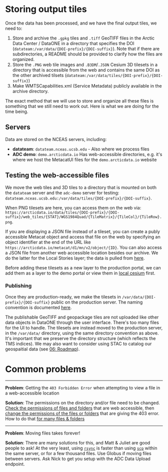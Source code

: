 # Storing output tiles

Once the data has been processed, and we have the final output tiles, we need to:
1) Store and archive the `.gpkg` tiles and `.tiff` GeoTIFF files in the Arctic Data Center / DataONE in a directory that specifies the DOI (`datateam:/var/data/{DOI-prefix}/{DOI-suffix}`). Note that if there are subdirectories, a README should be provided to clarify how the files are organized.
2) Store the `.PNG` web tile images and `.B3DM`/`.JSON` Cesium 3D tilesets in a directory that is accessible from the web and contains the same DOI as the other archived tilsets (`datateam:/var/data/tiles/{DOI-prefix}/{DOI-suffix}`)
3) Make WMTSCapabilities.xml (Service Metadata) publicly available in the archive directory. 

The exact method that we will use to store and organize all these files is something that we still need to work out. Here is what we are doing for the time being.

## Servers
Data are stored on the NCEAS servers, including:
- **datateam**: `datateam.nceas.ucsb.edu` - Also where we process files
- **ADC demo**: `demo.arcticdata.io` Has web-accessible directories, e.g. it's where we host the MetacatUI files for the `demo.arcticdata.io` website

## Testing the web-accessible files

We move the web tiles and 3D tiles to a directory that is mounted on both the `datateam` server and the `adc-demo` server for testing: `datateam.nceas.ucsb.edu:/var/data/tiles/{DOI-prefix}/{DOI-suffix}`.

When PNG tilesets are here, you can access them on the web via: `https://arcticdata.io/data/tiles/{DOI-prefix}/{DOI-suffix}/web_tiles/{STAT}/WGS1984Quad/{TileMatrix}/{TileCol}/{TileRow}.png`. 

If you are displaying a JSON file instead of a tileset, you can create a publy accessible Metacat object and access that file on the web by specifying an object identifier at the end of the URL like `https://arcticdata.io/metacat/d1/mn/v2/object/{ID}`. You can also access a JSON file from another web accessible location besides our archive. We do the latter for the Local Stories layer; the data is pulled from [here](https://www.leonetwork.org/en/explore/posts?query=&type=TWEET&type=POST&type=ARTICLE&mode=geojson_compact&region=&polygon=&bbox=&minlat=&maxlat=&near=&radius=&categories=PERMAFROST%7cPermafrost+Change&categories_anyOrAll=ANY&fromdate=&todate=).

Before adding these tilesets as a new layer to the production portal, we can add them as a layer to the demo portal or view them in [local cesium](https://github.com/PermafrostDiscoveryGateway/viz-info/blob/main/05_displaying-the-tiles.md#option-1-run-cesium-locally) first. 

### Publishing

Once they are production-ready, we make the tilesets in `/var/data/{DOI-prefix}/{DOI-suffix}` public on the production server. The naming convention is documented [here](https://github.nceas.ucsb.edu/KNB/arctic-data/blob/master/misc/tileset-naming-convention.md).

The publishable GeoTIFF and geopackage tiles are not uploaded like other data objects in DataONE through the user interface. There's too many files for the UI to handle. The tilesets are instead moved to the production server, in the `/var/data/` directory, using the same directory convention as above. It's important that we preserve the directory structure (which reflects the TMS indices). We may also want to consider using STAC to catalog our geospaitial data (see [06: Roadmap](/Users/rtb/git/pdg-info/06_roadmap.md)).

# Common problems

---

**Problem**: Getting the `403 Forbidden Error` when attempting to view a file in a web-accessible location

**Solution**: The permissions on the directory and/or file need to be changed. [Check the permissions of files and folders](https://phoenixnap.com/kb/linux-file-permissions#:~:text=the%20Execute%20box.-,Check%20Permissions%20in%20Command%2DLine%20with%20Ls%20Command,in%20the%20long%20list%20format.) that are web accessible, then [change the permissions of the files or folders](https://www.tomshardware.com/how-to/change-file-directory-permissions-linux) that are giving the 403 error. How to do that [for many files & folders](https://stackoverflow.com/questions/3740152/how-do-i-change-permissions-for-a-folder-and-its-subfolders-files)

---

**Problem**: Moving files takes forever!

**Solution**: There are many solutions for this, and Matt & Juliet are good people to ask! At the very least, using [`rsync`](https://www.atlantic.net/vps-hosting/how-to-use-rsync-copy-sync-files-servers/) is faster than using [`scp`](https://linuxize.com/post/how-to-use-scp-command-to-securely-transfer-files/) within the same server, or for a few thousand files. Use Globus if moving files between servers. Ask Nick to get you setup with the ADC Data Upload endpoint.
